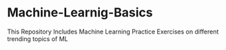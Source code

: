 # Machine-Learnig-Basics
This Repository Includes Machine Learning Practice Exercises on different trending topics of ML
